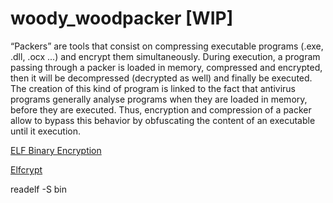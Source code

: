 # woody_woodpacker [WIP]
“Packers” are tools that consist on compressing executable programs (.exe, .dll, .ocx ...) and encrypt them simultaneously. During execution, a program passing through a packer is loaded in memory, compressed and encrypted, then it will be decompressed (decrypted as well) and finally be executed. The creation of this kind of program is linked to the fact that antivirus programs generally analyse programs when they are loaded in memory, before they are executed. Thus, encryption and compression of a packer allow to bypass this behavior by obfuscating the content of an executable until it execution.


[ELF Binary Encryption](https://grugq.github.io/docs/phrack-58-05.txt)

[Elfcrypt](https://web.archive.org/web/20170501112909/http://www.pinkstyle.org/elfcrypt.html)


readelf -S bin
